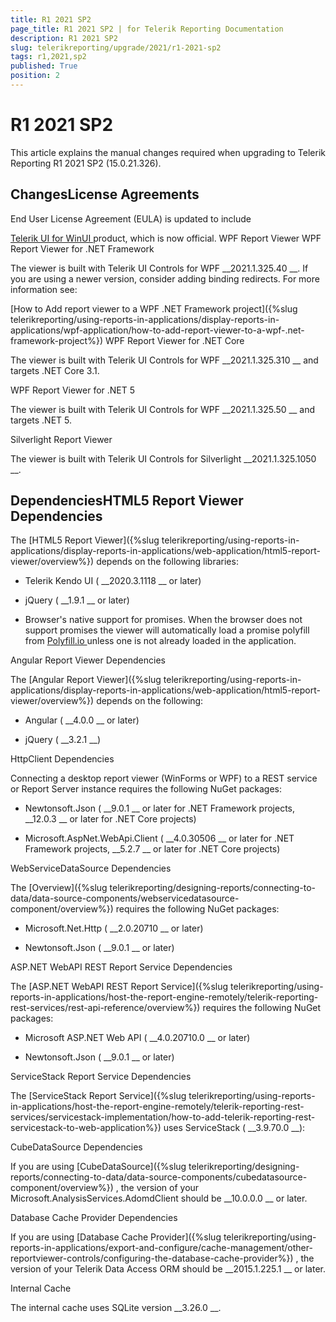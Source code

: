```yaml
---
title: R1 2021 SP2
page_title: R1 2021 SP2 | for Telerik Reporting Documentation
description: R1 2021 SP2
slug: telerikreporting/upgrade/2021/r1-2021-sp2
tags: r1,2021,sp2
published: True
position: 2
---
```


# R1 2021 SP2



This article explains the manual changes required when upgrading to Telerik Reporting R1 2021 SP2 (15.0.21.326).


## ChangesLicense Agreements


End User License Agreement (EULA) is updated to include
                
[Telerik UI for WinUI
](https://www.telerik.com/winui
)                 product, which is now official.
WPF Report Viewer
WPF Report Viewer for .NET Framework


The viewer is built with Telerik UI Controls for WPF 
__2021.1.325.40
__.
                    If you are using a newer version, consider adding binding redirects. For more information see:
                    
[How to Add report viewer to a WPF .NET Framework project]({%slug telerikreporting/using-reports-in-applications/display-reports-in-applications/wpf-application/how-to-add-report-viewer-to-a-wpf-.net-framework-project%})
WPF Report Viewer for .NET Core


The viewer is built with Telerik UI Controls for WPF 
__2021.1.325.310
__ and targets .NET Core 3.1.
                  
WPF Report Viewer for .NET 5


The viewer is built with Telerik UI Controls for WPF 
__2021.1.325.50
__ and targets .NET 5.
                  
Silverlight Report Viewer


The viewer is built with Telerik UI Controls for Silverlight 
__2021.1.325.1050
__.
              


## DependenciesHTML5 Report Viewer Dependencies


The 
[HTML5 Report Viewer]({%slug telerikreporting/using-reports-in-applications/display-reports-in-applications/web-application/html5-report-viewer/overview%})
 depends on the following libraries:
              


* Telerik Kendo UI (
__2020.3.1118
__ or later)
                  


* jQuery (
__1.9.1
__ or later)
                  


* Browser's native support for promises. When the browser does not support promises
                    the viewer will automatically load a promise polyfill from 
[Polyfill.io
](https://polyfill.io
) unless one is not already loaded in the application.
                  
Angular Report Viewer Dependencies


The 
[Angular Report Viewer]({%slug telerikreporting/using-reports-in-applications/display-reports-in-applications/web-application/html5-report-viewer/overview%})
 depends on the following:
              


* Angular (
__4.0.0
__ or later)
                  


* jQuery (
__3.2.1
__)
                  
HttpClient Dependencies


Connecting a desktop report viewer (WinForms or WPF) to a REST service or Report Server instance requires the following NuGet packages:
              


* Newtonsoft.Json (
__9.0.1
__ or later for .NET Framework projects, 
__12.0.3
__ or later for .NET Core projects)
                  


* Microsoft.AspNet.WebApi.Client (
__4.0.30506
__ or later for .NET Framework projects, 
__5.2.7
__ or later for .NET Core projects)
                  
WebServiceDataSource Dependencies


The 
[Overview]({%slug telerikreporting/designing-reports/connecting-to-data/data-source-components/webservicedatasource-component/overview%})
 requires the following NuGet packages:
              


* Microsoft.Net.Http (
__2.0.20710
__ or later)
                  


* Newtonsoft.Json (
__9.0.1
__ or later)
                  
ASP.NET WebAPI REST Report Service Dependencies


The 
[ASP.NET WebAPI REST Report Service]({%slug telerikreporting/using-reports-in-applications/host-the-report-engine-remotely/telerik-reporting-rest-services/rest-api-reference/overview%})
 requires the following NuGet packages:
              


* Microsoft ASP.NET Web API (
__4.0.20710.0
__ or later)
                  


* Newtonsoft.Json (
__9.0.1
__ or later)
                  
ServiceStack Report Service Dependencies


The 
[ServiceStack Report Service]({%slug telerikreporting/using-reports-in-applications/host-the-report-engine-remotely/telerik-reporting-rest-services/servicestack-implementation/how-to-add-telerik-reporting-rest-servicestack-to-web-application%})
 uses
                ServiceStack (
__3.9.70.0
__):
              
CubeDataSource Dependencies


If you are using 
[CubeDataSource]({%slug telerikreporting/designing-reports/connecting-to-data/data-source-components/cubedatasource-component/overview%})
, the version of your
                Microsoft.AnalysisServices.AdomdClient should be 
__10.0.0.0
__ or later.
              
Database Cache Provider Dependencies


If you are using 
[Database Cache Provider]({%slug telerikreporting/using-reports-in-applications/export-and-configure/cache-management/other-reportviewer-controls/configuring-the-database-cache-provider%})
, the version of your
                Telerik Data Access ORM should be 
__2015.1.225.1
__ or later.
              
Internal Cache


The internal cache uses SQLite version 
__3.26.0
__.
              

